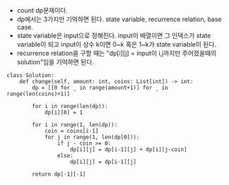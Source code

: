 - count dp문제이다.
- dp에서는 3가지만 기억하면 된다. state variable, recurrence relation, base case.
- state variable은 input으로 정해진다. input이 배열이면 그 인덱스가 state variable이 되고 input이 상수 k이면 0~k 혹은 1~k가 state variable이 된다.
- recurrence relation을 구할 때는 "dp[i][j] = input이 i,j까지만 주어졌을때의 solution"임을 기억하면 된다.

```python3
class Solution:
    def change(self, amount: int, coins: List[int]) -> int:
        dp = [[0 for _ in range(amount+1)] for _ in range(len(coins)+1)]
        
        for i in range(len(dp)):
            dp[i][0] = 1
        
        for i in range(1, len(dp)):
            coin = coins[i-1]
            for j in range(1, len(dp[0])):
                if j - coin >= 0:
                    dp[i][j] = dp[i-1][j] + dp[i][j-coin]
                else:
                    dp[i][j] = dp[i-1][j]
        
        return dp[-1][-1]
```
